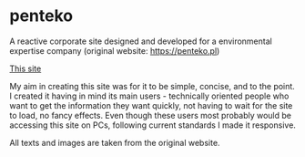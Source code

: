 # penteko
A reactive corporate site designed and developed for a environmental expertise company (original website: https://penteko.pl)

[This site](https://lucask1.github.io/penteko/)

My aim in creating this site was for it to be simple, concise, and to the point.
I created it having in mind its main users - technically oriented people who want to get the information they want quickly, not having to wait for the site to load, no fancy effects.
Even though these users most probably would be accessing this site on PCs, following current standards I made it responsive.

All texts and images are taken from the original website.
